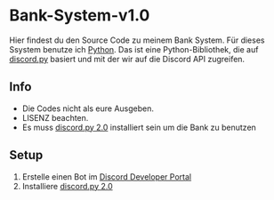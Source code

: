 # Bank-System-v1.0

Hier findest du den Source Code zu meinem Bank System. Für dieses Ssystem benutze ich [Python](https://www.python.org/downloads/release/python-3910/). Das ist eine Python-Bibliothek, die auf [discord.py](https://github.com/Rapptz/discord.py) basiert und mit der wir auf die Discord API zugreifen.

## Info
- Die Codes nicht als eure Ausgeben.
- LISENZ beachten.
- Es muss [discord.py 2.0](https://pypi.org/project/discord.py/) installiert sein um die Bank zu benutzen

## Setup
1. Erstelle einen Bot im [Discord Developer Portal](https://discord.com/developers/applications/)
2. Installiere [discord.py 2.0](https://pypi.org/project/discord.py/)
